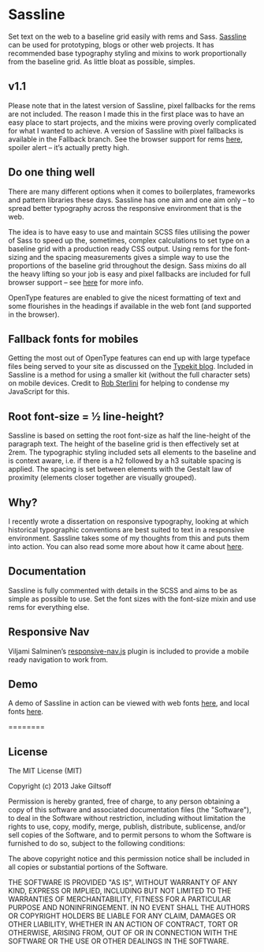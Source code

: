 # Sassline

Set text on the web to a baseline grid easily with rems and Sass. [Sassline](http://sassline.com) can be used for prototyping, blogs or other web projects. It has recommended base typography styling and mixins to work proportionally from the baseline grid. As little bloat as possible, simples.

## v1.1

Please note that in the latest version of Sassline, pixel fallbacks for the rems are not included. The reason I made this in the first place was to have an easy place to start projects, and the mixins were proving overly complicated for what I wanted to achieve. A version of Sassline with pixel fallbacks is available in the Fallback branch. See the browser support for rems [here](http://caniuse.com/#feat=rem), spoiler alert – it’s actually pretty high.

## Do one thing well

There are many different options when it comes to boilerplates, frameworks and pattern libraries these days. Sassline has one aim and one aim only – to spread better typography across the responsive environment that is the web.

The idea is to have easy to use and maintain SCSS files utilising the power of Sass to speed up the, sometimes, complex calculations to set type on a baseline grid with a production ready CSS output. Using rems for the font-sizing and the spacing measurements gives a simple way to use the proportions of the baseline grid throughout the design. Sass mixins do all the heavy lifting so your job is easy and pixel fallbacks are included for full browser support – see [here](http://caniuse.com/rem) for more info.

OpenType features are enabled to give the nicest formatting of text and some flourishes in the headings if available in the web font (and supported in the browser).

## Fallback fonts for mobiles

Getting the most out of OpenType features can end up with large typeface files being served to your site as discussed on the [Typekit blog](http://blog.typekit.com/2013/04/17/fallback-fonts-on-mobile-devices). Included in Sassline is a method for using a smaller kit (without the full character sets) on mobile devices. Credit to [Rob Sterlini](http://robsterlini.co.uk) for helping to condense my JavaScript for this.

## Root font-size = ½ line-height?

Sassline is based on setting the root font-size as half the line-height of the paragraph text. The height of the baseline grid is then effectively set at 2rem. The typographic styling included sets all elements to the baseline and is context aware, i.e. if there is a h2 followed by a h3 suitable spacing is applied. The spacing is set between elements with the Gestalt law of proximity (elements closer together are visually grouped).

## Why?

I recently wrote a dissertation on responsive typography, looking at which historical typographic conventions are best suited to text in a responsive environment. Sassline takes some of my thoughts from this and puts them into action. You can also read some more about how it came about [here](http://typenot.es/posts/baseline-rem).

## Documentation

Sassline is fully commented with details in the SCSS and aims to be as simple as possible to use. Set the font sizes with the font-size mixin and use rems for everything else.

## Responsive Nav

Viljami Salminen’s [responsive-nav.js](https://github.com/viljamis/responsive-nav.js) plugin is included to provide a mobile ready navigation to work from.

## Demo

A demo of Sassline in action can be viewed with web fonts [here](http://demo.sassline.com), and local fonts [here](http://demo.sassline.com/local-fonts).

========

## License

The MIT License (MIT)

Copyright (c) 2013 Jake Giltsoff

Permission is hereby granted, free of charge, to any person obtaining a copy of
this software and associated documentation files (the "Software"), to deal in
the Software without restriction, including without limitation the rights to
use, copy, modify, merge, publish, distribute, sublicense, and/or sell copies of
the Software, and to permit persons to whom the Software is furnished to do so,
subject to the following conditions:

The above copyright notice and this permission notice shall be included in all
copies or substantial portions of the Software.

THE SOFTWARE IS PROVIDED "AS IS", WITHOUT WARRANTY OF ANY KIND, EXPRESS OR
IMPLIED, INCLUDING BUT NOT LIMITED TO THE WARRANTIES OF MERCHANTABILITY, FITNESS
FOR A PARTICULAR PURPOSE AND NONINFRINGEMENT. IN NO EVENT SHALL THE AUTHORS OR
COPYRIGHT HOLDERS BE LIABLE FOR ANY CLAIM, DAMAGES OR OTHER LIABILITY, WHETHER
IN AN ACTION OF CONTRACT, TORT OR OTHERWISE, ARISING FROM, OUT OF OR IN
CONNECTION WITH THE SOFTWARE OR THE USE OR OTHER DEALINGS IN THE SOFTWARE.
